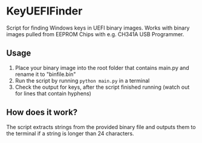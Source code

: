 # KeyUEFIFinder
Script for finding Windows keys in UEFI binary images. Works with binary images pulled from EEPROM Chips with e.g. CH341A USB Programmer.

## Usage
1. Place your binary image into the root folder that contains main.py and rename it to "binfile.bin"
2. Run the script by running  ```python main.py``` in a terminal
3. Check the output for keys, after the script finished running (watch out for lines that contain hyphens)

## How does it work?
The script extracts strings from the provided binary file and outputs them to the terminal if a string is longer than 24 characters.
